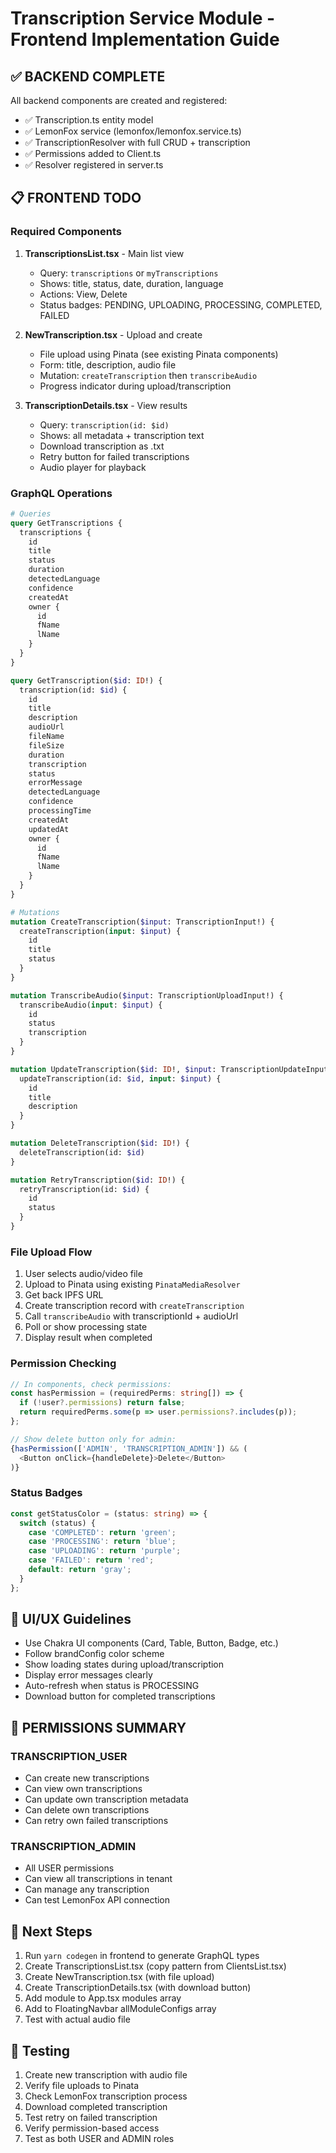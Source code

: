 # Transcription Service Module - Frontend Implementation Guide

## ✅ BACKEND COMPLETE

All backend components are created and registered:
- ✅ Transcription.ts entity model
- ✅ LemonFox service (lemonfox/lemonfox.service.ts)
- ✅ TranscriptionResolver with full CRUD + transcription
- ✅ Permissions added to Client.ts
- ✅ Resolver registered in server.ts

## 📋 FRONTEND TODO

### Required Components

1. **TranscriptionsList.tsx** - Main list view
   - Query: `transcriptions` or `myTranscriptions`
   - Shows: title, status, date, duration, language
   - Actions: View, Delete
   - Status badges: PENDING, UPLOADING, PROCESSING, COMPLETED, FAILED

2. **NewTranscription.tsx** - Upload and create
   - File upload using Pinata (see existing Pinata components)
   - Form: title, description, audio file
   - Mutation: `createTranscription` then `transcribeAudio`
   - Progress indicator during upload/transcription

3. **TranscriptionDetails.tsx** - View results
   - Query: `transcription(id: $id)`
   - Shows: all metadata + transcription text
   - Download transcription as .txt
   - Retry button for failed transcriptions
   - Audio player for playback

### GraphQL Operations

```graphql
# Queries
query GetTranscriptions {
  transcriptions {
    id
    title
    status
    duration
    detectedLanguage
    confidence
    createdAt
    owner {
      id
      fName
      lName
    }
  }
}

query GetTranscription($id: ID!) {
  transcription(id: $id) {
    id
    title
    description
    audioUrl
    fileName
    fileSize
    duration
    transcription
    status
    errorMessage
    detectedLanguage
    confidence
    processingTime
    createdAt
    updatedAt
    owner {
      id
      fName
      lName
    }
  }
}

# Mutations
mutation CreateTranscription($input: TranscriptionInput!) {
  createTranscription(input: $input) {
    id
    title
    status
  }
}

mutation TranscribeAudio($input: TranscriptionUploadInput!) {
  transcribeAudio(input: $input) {
    id
    status
    transcription
  }
}

mutation UpdateTranscription($id: ID!, $input: TranscriptionUpdateInput!) {
  updateTranscription(id: $id, input: $input) {
    id
    title
    description
  }
}

mutation DeleteTranscription($id: ID!) {
  deleteTranscription(id: $id)
}

mutation RetryTranscription($id: ID!) {
  retryTranscription(id: $id) {
    id
    status
  }
}
```

### File Upload Flow

1. User selects audio/video file
2. Upload to Pinata using existing `PinataMediaResolver`
3. Get back IPFS URL
4. Create transcription record with `createTranscription`
5. Call `transcribeAudio` with transcriptionId + audioUrl
6. Poll or show processing state
7. Display result when completed

### Permission Checking

```typescript
// In components, check permissions:
const hasPermission = (requiredPerms: string[]) => {
  if (!user?.permissions) return false;
  return requiredPerms.some(p => user.permissions?.includes(p));
};

// Show delete button only for admin:
{hasPermission(['ADMIN', 'TRANSCRIPTION_ADMIN']) && (
  <Button onClick={handleDelete}>Delete</Button>
)}
```

### Status Badges

```typescript
const getStatusColor = (status: string) => {
  switch (status) {
    case 'COMPLETED': return 'green';
    case 'PROCESSING': return 'blue';
    case 'UPLOADING': return 'purple';
    case 'FAILED': return 'red';
    default: return 'gray';
  }
};
```

## 🎨 UI/UX Guidelines

- Use Chakra UI components (Card, Table, Button, Badge, etc.)
- Follow brandConfig color scheme
- Show loading states during upload/transcription
- Display error messages clearly
- Auto-refresh when status is PROCESSING
- Download button for completed transcriptions

## 🔐 PERMISSIONS SUMMARY

### TRANSCRIPTION_USER
- Can create new transcriptions
- Can view own transcriptions
- Can update own transcription metadata
- Can delete own transcriptions
- Can retry own failed transcriptions

### TRANSCRIPTION_ADMIN
- All USER permissions
- Can view all transcriptions in tenant
- Can manage any transcription
- Can test LemonFox API connection

## 📝 Next Steps

1. Run `yarn codegen` in frontend to generate GraphQL types
2. Create TranscriptionsList.tsx (copy pattern from ClientsList.tsx)
3. Create NewTranscription.tsx (with file upload)
4. Create TranscriptionDetails.tsx (with download button)
5. Add module to App.tsx modules array
6. Add to FloatingNavbar allModuleConfigs array
7. Test with actual audio file

## 🧪 Testing

1. Create new transcription with audio file
2. Verify file uploads to Pinata
3. Check LemonFox transcription process
4. Download completed transcription
5. Test retry on failed transcription
6. Verify permission-based access
7. Test as both USER and ADMIN roles
